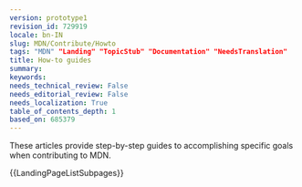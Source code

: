 ```yaml
---
version: prototype1
revision_id: 729919
locale: bn-IN
slug: MDN/Contribute/Howto
tags: "MDN" "Landing" "TopicStub" "Documentation" "NeedsTranslation"
title: How-to guides
summary: 
keywords: 
needs_technical_review: False
needs_editorial_review: False
needs_localization: True
table_of_contents_depth: 1
based_on: 685379
---
```

<p>These articles provide step-by-step guides to accomplishing specific goals when contributing to MDN.</p>
<p>{{LandingPageListSubpages}}</p>

